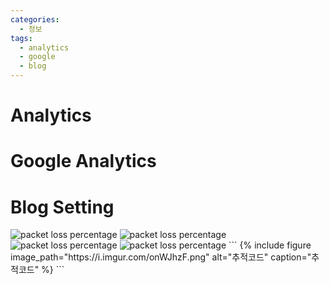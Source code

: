 ```yaml
---
categories: 
  - 정보
tags: 
  - analytics
  - google
  - blog
---
```


# Analytics


# Google Analytics


# Blog Setting

<img src="https://i.imgur.com/L9Ne6uO.png" height="" alt="packet loss percentage">
<img src="https://i.imgur.com/7SiYr3E.png" height="" alt="packet loss percentage">
<img src="https://i.imgur.com/fEOv4RZ.png" height="" alt="packet loss percentage">
<img src="https://i.imgur.com/onWJhzF.png" height="" alt="packet loss percentage">
```
{% include figure image_path="https://i.imgur.com/onWJhzF.png" alt="추적코드" caption="추적코드" %}
```
<!--stackedit_data:
eyJoaXN0b3J5IjpbLTE3MzI5NzI5NjksNjc1MDc5NDUxXX0=
-->